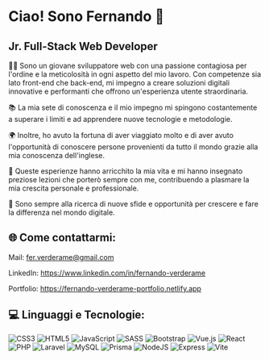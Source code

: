 # **Ciao! Sono Fernando** 👋

## Jr. Full-Stack Web Developer

👦🏻 Sono un giovane sviluppatore web con una passione contagiosa per l'ordine e la meticolosità in ogni aspetto del mio lavoro. Con competenze sia lato front-end che back-end, mi impegno a creare soluzioni digitali innovative e performanti che offrono un'esperienza utente straordinaria. 

📚 La mia sete di conoscenza e il mio impegno mi spingono costantemente a superare i limiti e ad apprendere nuove tecnologie e metodologie. 

🌍 Inoltre, ho avuto la fortuna di aver viaggiato molto e di aver avuto l'opportunità di conoscere persone provenienti da tutto il mondo grazie alla mia conoscenza dell'inglese. 

🚀 Queste esperienze hanno arricchito la mia vita e mi hanno insegnato preziose lezioni che porterò sempre con me, contribuendo a plasmare la mia crescita personale e professionale. 

🤝 Sono sempre alla ricerca di nuove sfide e opportunità per crescere e fare la differenza nel mondo digitale.

## 🌐 Come contattarmi:
Mail: fer.verderame@gmail.com

LinkedIn: https://www.linkedin.com/in/fernando-verderame

Portfolio: https://fernando-verderame-portfolio.netlify.app

## 💻 Linguaggi e Tecnologie:
![CSS3](https://img.shields.io/badge/css3-%231572B6.svg?style=for-the-badge&logo=css3&logoColor=white) ![HTML5](https://img.shields.io/badge/html5-%23E34F26.svg?style=for-the-badge&logo=html5&logoColor=white) ![JavaScript](https://img.shields.io/badge/javascript-%23323330.svg?style=for-the-badge&logo=javascript&logoColor=%23F7DF1E) ![SASS](https://img.shields.io/badge/SASS-hotpink.svg?style=for-the-badge&logo=SASS&logoColor=white) ![Bootstrap](https://img.shields.io/badge/bootstrap-%238511FA.svg?style=for-the-badge&logo=bootstrap&logoColor=white) ![Vue.js](https://img.shields.io/badge/vue.js-%2335495e.svg?style=for-the-badge&logo=vuedotjs&logoColor=%234FC08D) ![React](https://img.shields.io/badge/react-%23282C34.svg?style=for-the-badge&logo=react&logoColor=61DAFB) ![PHP](https://img.shields.io/badge/php-%23777BB4.svg?style=for-the-badge&logo=php&logoColor=white) ![Laravel](https://img.shields.io/badge/laravel-%23FF2D20.svg?style=for-the-badge&logo=laravel&logoColor=white) ![MySQL](https://img.shields.io/badge/mysql-%2300000f.svg?style=for-the-badge&logo=mysql&logoColor=white) ![Prisma](https://img.shields.io/badge/prisma-%232D3748.svg?style=for-the-badge&logo=prisma&logoColor=white) ![NodeJS](https://img.shields.io/badge/node.js-6DA55F?style=for-the-badge&logo=node.js&logoColor=white) ![Express](https://img.shields.io/badge/express-%23000000.svg?style=for-the-badge&logo=express&logoColor=white) ![Vite](https://img.shields.io/badge/vite-%23646CFF.svg?style=for-the-badge&logo=vite&logoColor=white) 